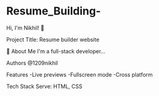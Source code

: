 # Resume_Building-
Hi, I'm Nikhil! 👋

Project Title:
Resume builder website

🚀 About Me
I'm a full-stack developer...

Authors
@1209nikhil

Features
-Live previews
-Fullscreen mode
-Cross platform


Tech Stack
Serve: HTML, CSS
